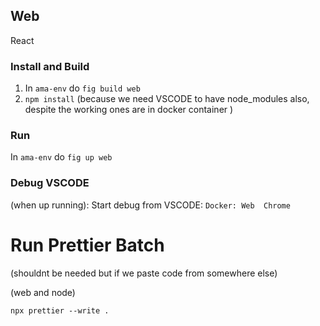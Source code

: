 
## Web
React

### Install and Build

1) In `ama-env` do `fig build web`
2) `npm install` (because we need VSCODE to have node_modules also, despite the working ones are in docker container )

### Run
In `ama-env` do `fig up web`

### Debug VSCODE
(when up running): Start debug from VSCODE: `Docker: Web  Chrome`


# Run Prettier Batch
(shouldnt be needed but if we paste code from somewhere else)

(web and node)

`npx prettier --write .`